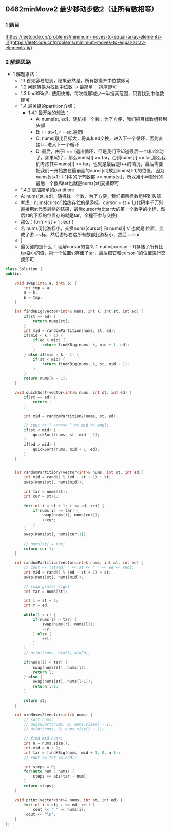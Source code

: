## 0462minMove2 最少移动步数2（让所有数相等）

### 1 题目
[https://leetcode.cn/problems/minimum-moves-to-equal-array-elements-ii/](https://leetcode.cn/problems/minimum-moves-to-equal-array-elements-ii/)

### 2 解题思路
- 1 解题思路：
  - 1.1 首先容易想到，结果必然是，所有数看齐中位数即可
  - 1.2 问题转换为找到中位数 -> 最简单： 排序即可
  - 1.3 findKBig? : 使用快排，每次能够减少一半搜索范围，只要找到中位数即可
  - 1.4 最关键的partition介绍：
    - 1.4.1 最开始的想法： 
      - A: nums[st, ed]，随机找一个数，为了方便，我们把目标数组移到头部
      - B: l = st+1, r = ed,遍历l
      - C: nums[l]l比目标大，将其和ed交换，进入下一个循环，否则直接l++进入下一个循环
      - D: 最后，由于l == r退出循环，但是我们不知道最后一个l和r谁动了，如果l动了，那么nums[l] >= tar，否则nums[l] <= tar,那么我们考虑其中nums[l] >= tar，也就是最后是l++的情况，最后需要把我们一开始放在最前面的nums[st]放到nums[l-1]的位置，因为nums[st+1 : l-1]中的所有数都 <= nums[st]，所以用小半部分的最后一个数和tar也就是nums[st]交换即可
   - 1.4.2 更加简单的paritition:
    - A: nums[st, ed]，随机找一个数，为了方便，我们把目标数组移到头部
    - 考虑：nums[cursor]始终存贮的是游标，cursor = st + 1,(代码中千万别直接用st代表最终的结果，最后cursor为比tar大的第一个数字的小标，然后st的下标的位置存的就是tar，全程不参与交换)
    - 那么：for(i = st + 1 : ed) {
    -    若 nums[i]比游标小，交换nums[cursor] 和 nums[i] // 也就是i位置，变成了游 ~~标，然后游标右边所有数都比游标小，然后++cur
    - }
    - 最关键的是什么： 理解cursor的含义： nums[:cursor - 1]存储了所有比tar要小的值，第一个位置st存储了tar，最后把它和cursor-1的位置进行交换即可

```cpp
class Solution {
public:

    void swap(int& a, int& b) {
        int tmp = a;
        a = b;
        b = tmp;
    }

    int findKBig(vector<int>& nums, int k, int st, int ed) {
        if(st == ed) {
            return nums[st];
        }
        int mid = randomPartition(nums, st, ed);
        if(mid < k - 1) {
            if(ed > mid) {
                return findKBig(nums, k, mid + 1, ed);
            }
        } else if(mid > k - 1) {
            if(st < mid) {
                return findKBig(nums, k, st, mid - 1);
            }
        }
        return nums[k - 1];
    }

    void quickSort(vector<int>& nums, int st, int ed) {
        if(st == ed) {
            return ;
        }

        int mid = randomPartition2(nums, st, ed);

        // cout << " ->>>>> " << mid << endl;
        if(st < mid) {
            quickSort(nums, st, mid - 1);
        }
        if(ed > mid) {
            quickSort(nums, mid + 1, ed);
        }
    }


    int randomPartition2(vector<int>& nums, int st, int ed){        
        int mid = rand() % (ed - st + 1) + st;
        swap(nums[st], nums[mid]);
        
        int tar = nums[st];
        int cur = st+1;

        for(int i = st + 1; i <= ed; ++i) {
            if(nums[i] <= tar) {
                swap(nums[i], nums[cur]);
                ++cur;
            }
        }
        swap(nums[st], nums[cur-1]);
        
        // nums[st] = tar;
        return cur-1;
    }

    int randomPartition(vector<int>& nums, int st, int ed) {
        // cout << "st/ed: " << st << " " << ed << endl;
        int mid = rand() % (ed - st + 1) + st;
        swap(nums[st], nums[mid]);
        
        // swap grater right
        int tar = nums[st];

        int l = st + 1;
        int r = ed;

        while(l < r) {
            if(nums[l] > tar) {
                swap(nums[r], nums[l]);
                --r;
            } else {
                ++l;
            }
        }
        // print(nums, oldSt, oldEd);
        
        if(nums[l] < tar) {
            swap(nums[st], nums[l]);
            return l;
        } else {
            swap(nums[st], nums[l-1]);
            return l-1;
        }
        
        return st;
    }

    int minMoves2(vector<int>& nums) {
        // sort nums:
        // quickSort(nums, 0, nums.size() - 1);
        // print(nums, 0, nums.size() - 1);

        // find mid nums:
        int n = nums.size();
        int mid = n / 2;
        int tar = findKBig(nums, mid + 1, 0, n-1);
        // cout << tar << endl;

        int steps = 0;
        for(auto num : nums) {
            steps += abs(tar - num);
        }
        return steps;
    }

    void print(vector<int>& nums, int st, int ed) {
        for(int i = st; i <= ed; ++i) {
            cout << " " << nums[i];
        }cout << "\n";
    }
};
```